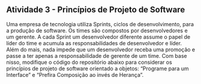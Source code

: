 
## Atividade 3 - Princípios de Projeto de Software

Uma empresa de tecnologia utiliza Sprints, ciclos de desenvolvimento, para a produção de software. Os times são compostos por desenvolvedores e um gerente. A cada Sprint um desenvolvedor diferente assume o papel de líder do time e acumula as responsabilidades de desenvolvedor e líder. Além do mais, nada impede que um desenvolvedor receba uma promoção e passe a ter apenas a responsabilidade de gerente de um time. Com base nisso, modifique o código do repositório abaixo para considerar os princípios de projeto de software orientado a objetos: “Programe para um Interface” e “Prefira Composição ao invés de Herança”.